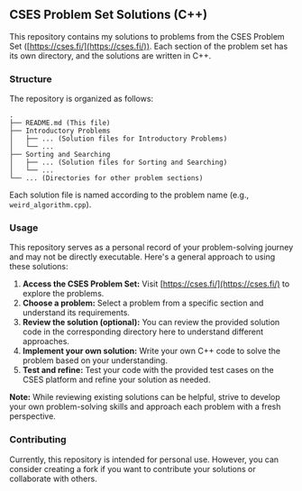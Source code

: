 ## CSES Problem Set Solutions (C++)

This repository contains my solutions to problems from the CSES Problem Set ([https://cses.fi/](https://cses.fi/)). Each section of the problem set has its own directory, and the solutions are written in C++.

### Structure

The repository is organized as follows:

```
.
├── README.md (This file)
├── Introductory Problems
│   ├── ... (Solution files for Introductory Problems)
│   └── ...
├── Sorting and Searching
│   ├── ... (Solution files for Sorting and Searching)
│   └── ...
└── ... (Directories for other problem sections)
```

Each solution file is named according to the problem name (e.g., `weird_algorithm.cpp`).

### Usage

This repository serves as a personal record of your problem-solving journey and may not be directly executable. Here's a general approach to using these solutions:

1. **Access the CSES Problem Set:** Visit [https://cses.fi/](https://cses.fi/) to explore the problems.
2. **Choose a problem:** Select a problem from a specific section and understand its requirements.
3. **Review the solution (optional):** You can review the provided solution code in the corresponding directory here to understand different approaches.
4. **Implement your own solution:** Write your own C++ code to solve the problem based on your understanding.
5. **Test and refine:** Test your code with the provided test cases on the CSES platform and refine your solution as needed.

**Note:** While reviewing existing solutions can be helpful, strive to develop your own problem-solving skills and approach each problem with a fresh perspective.

### Contributing

Currently, this repository is intended for personal use. However, you can consider creating a fork if you want to contribute your solutions or collaborate with others.



